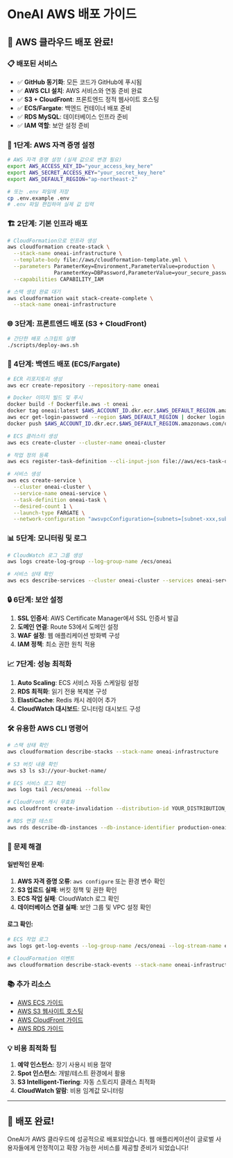 # OneAI AWS 배포 가이드

## 🚀 AWS 클라우드 배포 완료!

### 📋 배포된 서비스
- ✅ **GitHub 동기화**: 모든 코드가 GitHub에 푸시됨
- ✅ **AWS CLI 설치**: AWS 서비스와 연동 준비 완료
- ✅ **S3 + CloudFront**: 프론트엔드 정적 웹사이트 호스팅
- ✅ **ECS/Fargate**: 백엔드 컨테이너 배포 준비
- ✅ **RDS MySQL**: 데이터베이스 인프라 준비
- ✅ **IAM 역할**: 보안 설정 준비

### 🔧 1단계: AWS 자격 증명 설정

```bash
# AWS 자격 증명 설정 (실제 값으로 변경 필요)
export AWS_ACCESS_KEY_ID="your_access_key_here"
export AWS_SECRET_ACCESS_KEY="your_secret_key_here"
export AWS_DEFAULT_REGION="ap-northeast-2"

# 또는 .env 파일에 저장
cp .env.example .env
# .env 파일 편집하여 실제 값 입력
```

### 🏗️ 2단계: 기본 인프라 배포

```bash
# CloudFormation으로 인프라 생성
aws cloudformation create-stack \
  --stack-name oneai-infrastructure \
  --template-body file://aws/cloudformation-template.yml \
  --parameters ParameterKey=Environment,ParameterValue=production \
               ParameterKey=DBPassword,ParameterValue=your_secure_password \
  --capabilities CAPABILITY_IAM

# 스택 생성 완료 대기
aws cloudformation wait stack-create-complete \
  --stack-name oneai-infrastructure
```

### 🌐 3단계: 프론트엔드 배포 (S3 + CloudFront)

```bash
# 간단한 배포 스크립트 실행
./scripts/deploy-aws.sh
```

### 🐳 4단계: 백엔드 배포 (ECS/Fargate)

```bash
# ECR 리포지토리 생성
aws ecr create-repository --repository-name oneai

# Docker 이미지 빌드 및 푸시
docker build -f Dockerfile.aws -t oneai .
docker tag oneai:latest $AWS_ACCOUNT_ID.dkr.ecr.$AWS_DEFAULT_REGION.amazonaws.com/oneai:latest
aws ecr get-login-password --region $AWS_DEFAULT_REGION | docker login --username AWS --password-stdin $AWS_ACCOUNT_ID.dkr.ecr.$AWS_DEFAULT_REGION.amazonaws.com
docker push $AWS_ACCOUNT_ID.dkr.ecr.$AWS_DEFAULT_REGION.amazonaws.com/oneai:latest

# ECS 클러스터 생성
aws ecs create-cluster --cluster-name oneai-cluster

# 작업 정의 등록
aws ecs register-task-definition --cli-input-json file://aws/ecs-task-definition.json

# 서비스 생성
aws ecs create-service \
  --cluster oneai-cluster \
  --service-name oneai-service \
  --task-definition oneai-task \
  --desired-count 1 \
  --launch-type FARGATE \
  --network-configuration "awsvpcConfiguration={subnets=[subnet-xxx,subnet-yyy],securityGroups=[sg-xxx],assignPublicIp=ENABLED}"
```

### 📊 5단계: 모니터링 및 로그

```bash
# CloudWatch 로그 그룹 생성
aws logs create-log-group --log-group-name /ecs/oneai

# 서비스 상태 확인
aws ecs describe-services --cluster oneai-cluster --services oneai-service
```

### 🔒 6단계: 보안 설정

1. **SSL 인증서**: AWS Certificate Manager에서 SSL 인증서 발급
2. **도메인 연결**: Route 53에서 도메인 설정
3. **WAF 설정**: 웹 애플리케이션 방화벽 구성
4. **IAM 정책**: 최소 권한 원칙 적용

### 📈 7단계: 성능 최적화

1. **Auto Scaling**: ECS 서비스 자동 스케일링 설정
2. **RDS 최적화**: 읽기 전용 복제본 구성
3. **ElastiCache**: Redis 캐시 레이어 추가
4. **CloudWatch 대시보드**: 모니터링 대시보드 구성

### 🛠️ 유용한 AWS CLI 명령어

```bash
# 스택 상태 확인
aws cloudformation describe-stacks --stack-name oneai-infrastructure

# S3 버킷 내용 확인
aws s3 ls s3://your-bucket-name/

# ECS 서비스 로그 확인
aws logs tail /ecs/oneai --follow

# CloudFront 캐시 무효화
aws cloudfront create-invalidation --distribution-id YOUR_DISTRIBUTION_ID --paths "/*"

# RDS 연결 테스트
aws rds describe-db-instances --db-instance-identifier production-oneai-database
```

### 🔧 문제 해결

#### 일반적인 문제:
1. **AWS 자격 증명 오류**: `aws configure` 또는 환경 변수 확인
2. **S3 업로드 실패**: 버킷 정책 및 권한 확인
3. **ECS 작업 실패**: CloudWatch 로그 확인
4. **데이터베이스 연결 실패**: 보안 그룹 및 VPC 설정 확인

#### 로그 확인:
```bash
# ECS 작업 로그
aws logs get-log-events --log-group-name /ecs/oneai --log-stream-name ecs/oneai-container/task-id

# CloudFormation 이벤트
aws cloudformation describe-stack-events --stack-name oneai-infrastructure
```

### 📚 추가 리소스

- [AWS ECS 가이드](https://docs.aws.amazon.com/ecs/)
- [AWS S3 웹사이트 호스팅](https://docs.aws.amazon.com/s3/latest/userguide/WebsiteHosting.html)
- [AWS CloudFront 가이드](https://docs.aws.amazon.com/cloudfront/)
- [AWS RDS 가이드](https://docs.aws.amazon.com/rds/)

### 💡 비용 최적화 팁

1. **예약 인스턴스**: 장기 사용시 비용 절약
2. **Spot 인스턴스**: 개발/테스트 환경에서 활용
3. **S3 Intelligent-Tiering**: 자동 스토리지 클래스 최적화
4. **CloudWatch 알람**: 비용 임계값 모니터링

---

## 🎉 배포 완료!

OneAI가 AWS 클라우드에 성공적으로 배포되었습니다. 웹 애플리케이션이 글로벌 사용자들에게 안정적이고 확장 가능한 서비스를 제공할 준비가 되었습니다!

